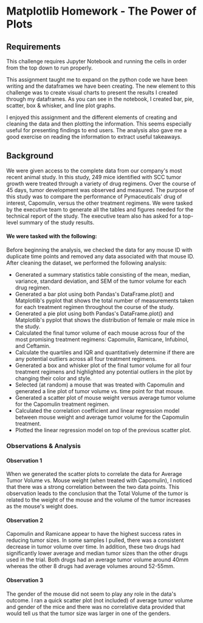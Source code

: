 # Matplotlib Homework - The Power of Plots

## Requirements
This challenge requires Jupyter Notebook and running the cells in order from the top down to run properly.

This assignment taught me to expand on the python code we have been writing and the dataframes we have been creating. The new element to this challenge was to create visual charts to present the results I created through my dataframes. As you can see in the notebook, I created bar, pie, scatter, box & whisker, and line plot graphs.

I enjoyed this assignment and the different elements of creating and cleaning the data and then plotting the information. This seems especially useful for presenting findings to end users. The analysis also gave me a good exercise on reading the information to extract useful takeaways.


## Background
We were given access to the complete data from our company's most recent animal study. In this study, 249 mice identified with SCC tumor growth were treated through a variety of drug regimens. Over the course of 45 days, tumor development was observed and measured. The purpose of this study was to compare the performance of Pymaceuticals' drug of interest, Capomulin, versus the other treatment regimens. We were tasked by the executive team to generate all the tables and figures needed for the technical report of the study. The executive team also has asked for a top-level summary of the study results.

#### We were tasked with the following:

Before beginning the analysis, we checked the data for any mouse ID with duplicate time points and removed any data associated with that mouse ID. After cleaning the dataset, we performed the following analysis:

- Generated a summary statistics table consisting of the mean, median, variance, standard deviation, and SEM of the tumor volume for each drug regimen.
- Generated a bar plot using both Pandas's DataFrame.plot() and Matplotlib's pyplot that shows the total number of measurements taken for each treatment regimen throughout the course of the study.
- Generated a pie plot using both Pandas's DataFrame.plot() and Matplotlib's pyplot that shows the distribution of female or male mice in the study.
- Calculated the final tumor volume of each mouse across four of the most promising treatment regimens: Capomulin, Ramicane, Infubinol, and Ceftamin.
- Calculate the quartiles and IQR and quantitatively determine if there are any potential outliers across all four treatment regimens.
- Generated a box and whisker plot of the final tumor volume for all four treatment regimens and highlighted any potential outliers in the plot by changing their color and style.
- Selected (at random) a mouse that was treated with Capomulin and generated a line plot of tumor volume vs. time point for that mouse.
- Generated a scatter plot of mouse weight versus average tumor volume for the Capomulin treatment regimen.
- Calculated the correlation coefficient and linear regression model between mouse weight and average tumor volume for the Capomulin treatment.
- Plotted the linear regression model on top of the previous scatter plot.

### Observations & Analysis

#### Observation 1

When we generated the scatter plots to correlate the data for Average Tumor Volume vs. Mouse weight (when treated with Capomulin), I noticed that there was a strong correlation between the two data points. This observation leads to the conclusion that the Total Volume of the tumor is related to the weight of the mouse and the volume of the tumor increases as the mouse's weight does.

#### Observation 2

Capomulin and Ramicane appear to have the highest success rates in reducing tumor sizes. In some samples I pulled, there was a consistent decrease in tumor volume over time. In addition, these two drugs had significantly lower average and median tumor sizes than the other drugs used in the trial. Both drugs had an average tumor volume around 40mm whereas the other 8 drugs had average volumes around 52-55mm.

#### Observation 3

The gender of the mouse did not seem to play any role in the data's outcome. I ran a quick scatter plot (not included) of average tumor volume and gender of the mice and there was no correlative data provided that would tell us that the tumor size was larger in one of the genders.
